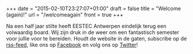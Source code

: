 +++
date = "2015-02-10T23:27:07+01:00"
draft = false
title = "Welcome (again)!"
url = "/welcomeagain"
front = true
+++

Na een half jaar stilte heeft EESTEC Antwerpen eindelijk terug een volwaardig
board. Wij zijn druk in de weer om een fantastisch semester voor jullie voor te
bereiden.
Houdt de website in de gaten, subscribe op de
[rss-feed](http://eestec.be/rss), like ons op [Facebook](http://facebook.com/eestecantwerp) en
volg ons op [Twitter](http://twitter.com/eestecantwerp)!
